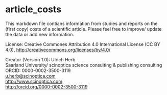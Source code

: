 article_costs
=============
This markdown file contians information from studies and reports on the (first copy) costs of a scientific article. Please feel free to improve/ update the data or add new information.  

License: Creative Commones Attribution 4.0 International License (CC BY 4.0), http://creativecommons.org/licenses/by/4.0/

Creator (Version 1.0):
Ulrich Herb  
Saarland University/ scinoptica science consulting & publishing consulting  
ORCID: 0000-0002-3500-3119  
u.herb@scinoptica.com   
http://www.scinoptica.com  
http://orcid.org/0000-0002-3500-3119
